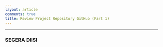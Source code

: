 ```yaml
---
layout: article
comments: true
title: Review Project Repository GitHub (Part 1)
---
```


---

### SEGERA DIISI
